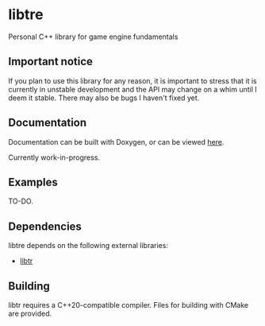 # libtre
Personal C++ library for game engine fundamentals

## Important notice ##

If you plan to use this library for any reason, it is important to stress that it is currently in unstable development and the API may change on a whim until I deem it stable. There may also be bugs I haven't fixed yet.

## Documentation ##

Documentation can be built with Doxygen, or can be viewed [here](https://trdario.github.io/libtre/).

Currently work-in-progress.

## Examples ##

TO-DO.

## Dependencies ##
libtre depends on the following external libraries:
- [libtr](https://github.com/TRDario/libtr)

## Building ##
libtr requires a C++20-compatible compiler. Files for building with CMake are provided.
